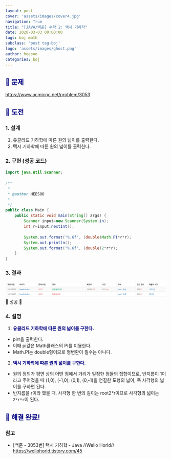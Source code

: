 ```yaml
---
layout: post
cover: 'assets/images/cover4.jpg'
navigation: True
title: "[JAVA/백준] 수학 2: 택시 기하학"
date: 2020-03-03 00:00:00
tags: boj math
subclass: 'post tag-boj'
logo: 'assets/images/ghost.png'
author: heesoo
categories: boj
---
```

## <span style="color:navy">👀 문제</span>
<https://www.acmicpc.net/problem/3053>

## <span style="color:navy">👊 도전</span>

### 1. 설계
1. 유클리드 기하학에 따른 원의 넓이를 출력한다.
2. 택시 기하학에 따른 원의 넓이를 출력한다.

### 2. 구현 (성공 코드)
```java
import java.util.Scanner;

/**
 * 
 * @author HEESOO
 *
 */
public class Main {
	public static void main(String[] args) {
		Scanner input=new Scanner(System.in);
		int r=input.nextInt();
		
		System.out.format("%.6f", (double)Math.PI*r*r);
		System.out.println();
		System.out.format("%.6f", (double)2*r*r);
	}
}

 ```

### 3. 결과
![실행결과](./assets/images/200303_7.PNG)
🤟 성공 🤟

### 4. 설명
1. **<span style="color:navy">유클리드 기하학에 따른 원의 넓이를 구한다.</span>**
- pi*r*r을 출력한다.
- 이때 pi값은 Math클래스의 PI를 이용한다.
- Math.PI는 double형이므로 형변환이 필수는 아니다.
2. **<span style="color:navy">택시 기하학에 따른 원의 넓이를 구한다.</span>**
- 원의 정의가 평면 상의 어떤 점에서 거리가 일정한 점들의 집합이므로, 반지름이 1이라고 주어졌을 때 (1,0), (-1,0), (0,1), (0,-1)을 연결한 도형의 넓이, 즉 사각형의 넓이를 구하면 된다.
- 반지름을 r이라 했을 때, 사각형 한 변의 길이는 root2*r이므로 사각형의 넓이는 `2*r*r`이 된다.

## <span style="color:navy">👏 해결 완료!</span>

### 참고
- [백준 - 3053번] 택시 기하학 - Java //Wello Horld// <https://wellohorld.tistory.com/45>
